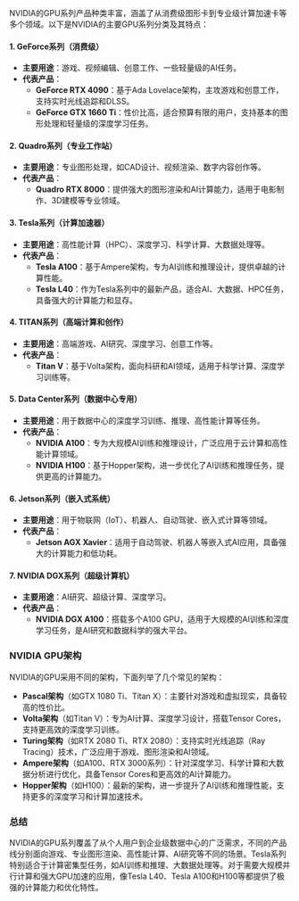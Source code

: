 NVIDIA的GPU系列产品种类丰富，涵盖了从消费级图形卡到专业级计算加速卡等多个领域。以下是NVIDIA的主要GPU系列分类及其特点：

#### **1. GeForce系列（消费级）**
+ **主要用途**：游戏、视频编辑、创意工作、一些轻量级的AI任务。
+ **代表产品**：
    - **GeForce RTX 4090**：基于Ada Lovelace架构，主攻游戏和创意工作，支持实时光线追踪和DLSS。
    - **GeForce GTX 1660 Ti**：性价比高，适合预算有限的用户，支持基本的图形处理和轻量级的深度学习任务。

#### **2. Quadro系列（专业工作站）**
+ **主要用途**：专业图形处理，如CAD设计、视频渲染、数字内容创作等。
+ **代表产品**：
    - **Quadro RTX 8000**：提供强大的图形渲染和AI计算能力，适用于电影制作、3D建模等专业领域。

#### **3. Tesla系列（计算加速器）**
+ **主要用途**：高性能计算（HPC）、深度学习、科学计算、大数据处理等。
+ **代表产品**：
    - **Tesla A100**：基于Ampere架构，专为AI训练和推理设计，提供卓越的计算性能。
    - **Tesla L40**：作为Tesla系列中的最新产品，适合AI、大数据、HPC任务，具备强大的计算能力和显存。

#### **4. TITAN系列（高端计算和创作）**
+ **主要用途**：高端游戏、AI研究、深度学习、创意工作等。
+ **代表产品**：
    - **Titan V**：基于Volta架构，面向科研和AI领域，适用于科学计算、深度学习训练等。

#### **5. Data Center系列（数据中心专用）**
+ **主要用途**：用于数据中心的深度学习训练、推理、高性能计算等任务。
+ **代表产品**：
    - **NVIDIA A100**：专为大规模AI训练和推理设计，广泛应用于云计算和高性能计算领域。
    - **NVIDIA H100**：基于Hopper架构，进一步优化了AI训练和推理任务，提供更高的计算能力。

#### **6. Jetson系列（嵌入式系统）**
+ **主要用途**：用于物联网（IoT）、机器人、自动驾驶、嵌入式计算等领域。
+ **代表产品**：
    - **Jetson AGX Xavier**：适用于自动驾驶、机器人等嵌入式AI应用，具备强大的计算能力和低功耗。

#### **7. NVIDIA DGX系列（超级计算机）**
+ **主要用途**：AI研究、超级计算、深度学习。
+ **代表产品**：
    - **NVIDIA DGX A100**：搭载多个A100 GPU，适用于大规模的AI训练和深度学习任务，是AI研究和数据科学的强大平台。

### **NVIDIA GPU架构**
NVIDIA的GPU采用不同的架构，下面列举了几个常见的架构：

+ **Pascal架构**（如GTX 1080 Ti、Titan X）：主要针对游戏和虚拟现实，具备较高的性价比。
+ **Volta架构**（如Titan V）：专为AI计算、深度学习设计，搭载Tensor Cores，支持更高效的深度学习训练。
+ **Turing架构**（如RTX 2080 Ti、RTX 2080）：支持实时光线追踪（Ray Tracing）技术，广泛应用于游戏、图形渲染和AI领域。
+ **Ampere架构**（如A100、RTX 3000系列）：针对深度学习、科学计算和大数据分析进行优化，具备Tensor Cores和更高效的AI计算能力。
+ **Hopper架构**（如H100）：最新的架构，进一步提升了AI训练和推理性能，支持更多的深度学习和计算加速技术。

### **总结**
NVIDIA的GPU系列覆盖了从个人用户到企业级数据中心的广泛需求，不同的产品线分别面向游戏、专业图形渲染、高性能计算、AI研究等不同的场景。Tesla系列特别适合于计算密集型任务，如AI训练和推理、大数据处理等。对于需要大规模并行计算和强大GPU加速的应用，像Tesla L40、Tesla A100和H100等都提供了极强的计算能力和优化特性。

